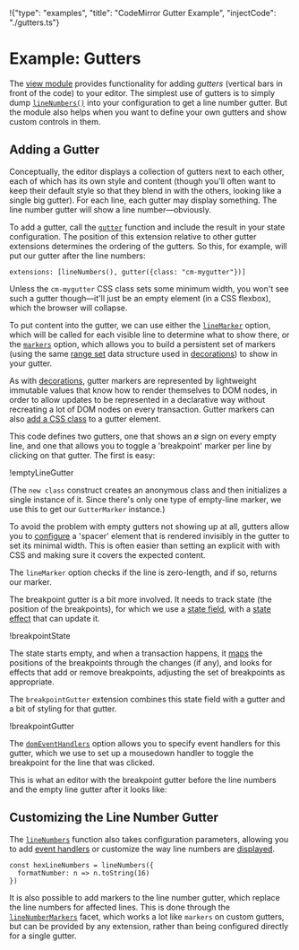 !{"type": "examples", "title": "CodeMirror Gutter Example", "injectCode": "./gutters.ts"}

# Example: Gutters

The [view module](##h_gutters) provides functionality for adding
_gutters_ (vertical bars in front of the code) to your editor. The
simplest use of gutters is to simply dump
[`lineNumbers()`](##view.lineNumbers) into your configuration to
get a line number gutter. But the module also helps when you want to
define your own gutters and show custom controls in them.

## Adding a Gutter

Conceptually, the editor displays a collection of gutters next to each
other, each of which has its own style and content (though you'll
often want to keep their default style so that they blend in with the
others, looking like a single big gutter). For each line, each gutter
may display something. The line number gutter will show a line
number—obviously.

To add a gutter, call the [`gutter`](##view.gutter) function and
include the result in your state configuration. The position of this
extension relative to other gutter extensions determines the ordering
of the gutters. So this, for example, will put our gutter after the
line numbers:

```
extensions: [lineNumbers(), gutter({class: "cm-mygutter"})]
```

Unless the `cm-mygutter` CSS class sets some minimum width, you won't
see such a gutter though—it'll just be an empty element (in a CSS
flexbox), which the browser will collapse.

To put content into the gutter, we can use either the
[`lineMarker`](##view.gutter^config.lineMarker) option, which will be
called for each visible line to determine what to show there, or the
[`markers`](##view.gutter^config.markers) option, which allows you to
build a persistent set of markers (using the same [range
set](##state.RangeSet) data structure used in
[decorations](../decoration/)) to show in your gutter.

As with [decorations](##view.WidgetType), gutter markers are
represented by lightweight immutable values that know how to render
themselves to DOM nodes, in order to allow updates to be represented
in a declarative way without recreating a lot of DOM nodes on every
transaction. Gutter markers can also [add a CSS
class](##view.GutterMarker.elementClass) to a gutter element.

This code defines two gutters, one that shows an ø sign on every empty
line, and one that allows you to toggle a 'breakpoint' marker per line
by clicking on that gutter. The first is easy:

!emptyLineGutter

(The `new class` construct creates an anonymous class and then
initializes a single instance of it. Since there's only one type of
empty-line marker, we use this to get our `GutterMarker` instance.)

To avoid the problem with empty gutters not showing up at all, gutters
allow you to [configure](##view.gutter^config.initialSpacer) a
'spacer' element that is rendered invisibly in the gutter to set its
minimal width. This is often easier than setting an explicit with with
CSS and making sure it covers the expected content.

The `lineMarker` option checks if the line is zero-length, and if so,
returns our marker.

The breakpoint gutter is a bit more involved. It needs to track state
(the position of the breakpoints), for which we use a [state
field](##state.StateField), with a [state effect](##state.StateEffect)
that can update it.

!breakpointState

The state starts empty, and when a transaction happens, it
[maps](##state.ChangeDesc.mapPos) the positions of the breakpoints
through the changes (if any), and looks for effects that add or remove
breakpoints, adjusting the set of breakpoints as appropriate.

The `breakpointGutter` extension combines this state field with a
gutter and a bit of styling for that gutter.

!breakpointGutter

The [`domEventHandlers`](##view.gutter^config.domEventHandlers)
option allows you to specify event handlers for this gutter, which we
use to set up a mousedown handler to toggle the breakpoint for the
line that was clicked.

This is what an editor with the breakpoint gutter before the line
numbers and the empty line gutter after it looks like:

<div id="editor"></div>
<script defer src="../../codemirror.js"></script>
<script defer src="gutters.js"></script>

## Customizing the Line Number Gutter

The [`lineNumbers`](##view.lineNumbers) function also takes
configuration parameters, allowing you to add [event
handlers](##view.lineNumbers^config.domEventHandlers) or customize
the way line numbers are
[displayed](##view.lineNumbers^config.formatNumber).

```
const hexLineNumbers = lineNumbers({
  formatNumber: n => n.toString(16)
})
```

It is also possible to add markers to the line number gutter, which
replace the line numbers for affected lines. This is done through the
[`lineNumberMarkers`](##view.lineNumberMarkers) facet, which works a
lot like `markers` on custom gutters, but can be provided by any
extension, rather than being configured directly for a single gutter.
